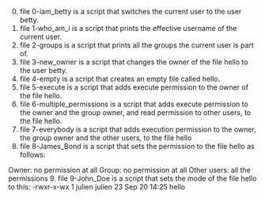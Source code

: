0. file 0-iam_betty is a script that switches the current user to the user betty.
1. file 1-who_am_i is a script that prints the effective username of the current user.
2. file 2-groups is a script that prints all the groups the current user is part of.
3. file 3-new_owner is a script that changes the owner of the file hello to the user betty.
4. file 4-empty is a script that creates an empty file called hello.
5. file 5-execute is a script that adds execute permission to the owner of the file hello.
6. file 6-multiple_permissions is a script that adds execute permission to the owner and the group owner, and read permission to other users, to the file hello.
7. file 7-everybody is a script that adds execution permission to the owner, the group owner and the other users, to the file hello
8. file 8-James_Bond is a script that sets the permission to the file hello as follows:

Owner: no permission at all
Group: no permission at all
Other users: all the permissions
9. file 9-John_Doe is a script that sets the mode of the file hello to this:
-rwxr-x-wx 1 julien julien 23 Sep 20 14:25 hello
